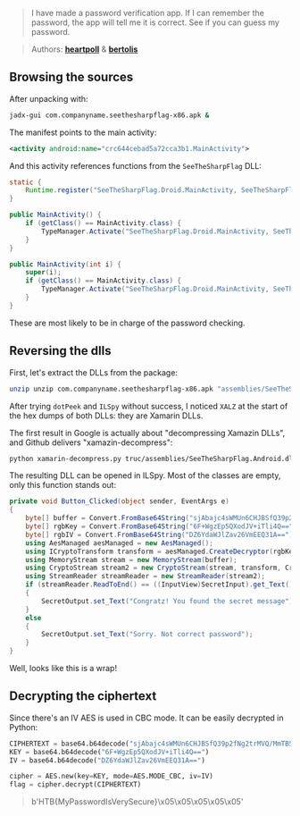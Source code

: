 > I have made a password verification app. If I can remember the password,
> the app will tell me it is correct. See if you can guess my password.

> Authors: **[heartpoll][author-profile-1]** & **[bertolis][author-profile-2]**

## Browsing the sources

After unpacking with:

```bash
jadx-gui com.companyname.seethesharpflag-x86.apk &
```

The manifest points to the main activity:

```xml
<activity android:name="crc644cebad5a72cca3b1.MainActivity">
```

And this activity references functions from the `SeeTheSharpFlag` DLL:

```java
static {
    Runtime.register("SeeTheSharpFlag.Droid.MainActivity, SeeTheSharpFlag.Android", MainActivity.class, __md_methods);
}

public MainActivity() {
    if (getClass() == MainActivity.class) {
        TypeManager.Activate("SeeTheSharpFlag.Droid.MainActivity, SeeTheSharpFlag.Android", "", this, new Object[0]);
    }
}

public MainActivity(int i) {
    super(i);
    if (getClass() == MainActivity.class) {
        TypeManager.Activate("SeeTheSharpFlag.Droid.MainActivity, SeeTheSharpFlag.Android", "System.Int32, mscorlib", this, new Object[]{Integer.valueOf(i)});
    }
}
```

These are most likely to be in charge of the password checking.

## Reversing the dlls

First, let's extract the DLLs from the package:

```bash
unzip unzip com.companyname.seethesharpflag-x86.apk "assemblies/SeeTheSharpFlag*" -d truc
```

After trying `dotPeek` and `ILSpy` without success, I noticed `XALZ` at the start
of the hex dumps of both DLLs: they are Xamarin DLLs.

The first result in Google is actually about "decompressing Xamazin DLLs", and
Github delivers "xamazin-decompress":

```bash
python xamarin-decompress.py truc/assemblies/SeeTheSharpFlag.Android.dll
```

The resulting DLL can be opened in ILSpy. Most of the classes are empty, only
this function stands out:

```csharp
private void Button_Clicked(object sender, EventArgs e)
{
    byte[] buffer = Convert.FromBase64String("sjAbajc4sWMUn6CHJBSfQ39p2fNg2trMVQ/MmTB5mno=");
    byte[] rgbKey = Convert.FromBase64String("6F+WgzEp5QXodJV+iTli4Q==");
    byte[] rgbIV = Convert.FromBase64String("DZ6YdaWJlZav26VmEEQ31A==");
    using AesManaged aesManaged = new AesManaged();
    using ICryptoTransform transform = aesManaged.CreateDecryptor(rgbKey, rgbIV);
    using MemoryStream stream = new MemoryStream(buffer);
    using CryptoStream stream2 = new CryptoStream(stream, transform, CryptoStreamMode.Read);
    using StreamReader streamReader = new StreamReader(stream2);
    if (streamReader.ReadToEnd() == ((InputView)SecretInput).get_Text())
    {
        SecretOutput.set_Text("Congratz! You found the secret message");
    }
    else
    {
        SecretOutput.set_Text("Sorry. Not correct password");
    }
}
```

Well, looks like this is a wrap!

## Decrypting the ciphertext

Since there's an IV AES is used in CBC mode. It can be easily decrypted in Python:

```python
CIPHERTEXT = base64.b64decode("sjAbajc4sWMUn6CHJBSfQ39p2fNg2trMVQ/MmTB5mno=")
KEY = base64.b64decode("6F+WgzEp5QXodJV+iTli4Q==")
IV = base64.b64decode("DZ6YdaWJlZav26VmEEQ31A==")

cipher = AES.new(key=KEY, mode=AES.MODE_CBC, iv=IV)
flag = cipher.decrypt(CIPHERTEXT)
```

> b'HTB{MyPasswordIsVerySecure}\x05\x05\x05\x05\x05'

[author-profile-1]: https://app.hackthebox.eu/users/74804
[author-profile-2]: https://app.hackthebox.eu/users/27897
